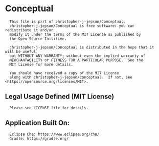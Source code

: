 # Conceptual


      This file is part of christopher-j-jepson/Conceptual. 
      christopher-j-jepson/Conceptual is free software: you can redistribute it and/or
      modify it under the terms of the MIT License as published by
      the Open Source Inititive.
      
      christopher-j-jepson/Conceptual is distributed in the hope that it will be useful,
      but WITHOUT ANY WARRANTY; without even the implied warranty of 
      MERCHANTABILITY or FITNESS FOR A PARTICULAR PURPOSE.  See the 
      MIT License for more details.
      
      You should have received a copy of the MIT License 
      along with christopher-j-jepson/Conceptual.  If not, see <https://opensource.org/licenses/MIT>.



   ## Legal Usage Defined (MIT License)   
   
      Please see LICENSE file for details.
      


   ## Application Built On:
   
      Eclipse Che: https://www.eclipse.org/che/
      Gradle: https://gradle.org/
